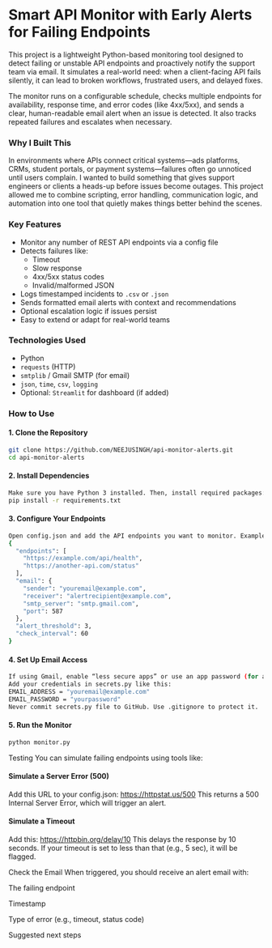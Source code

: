 # Smart API Monitor with Early Alerts for Failing Endpoints

This project is a lightweight Python-based monitoring tool designed to detect failing or unstable API endpoints and proactively notify the support team via email. It simulates a real-world need: when a client-facing API fails silently, it can lead to broken workflows, frustrated users, and delayed fixes.

The monitor runs on a configurable schedule, checks multiple endpoints for availability, response time, and error codes (like 4xx/5xx), and sends a clear, human-readable email alert when an issue is detected. It also tracks repeated failures and escalates when necessary.

### Why I Built This

In environments where APIs connect critical systems—ads platforms, CRMs, student portals, or payment systems—failures often go unnoticed until users complain. I wanted to build something that gives support engineers or clients a heads-up before issues become outages. This project allowed me to combine scripting, error handling, communication logic, and automation into one tool that quietly makes things better behind the scenes.

### Key Features

- Monitor any number of REST API endpoints via a config file
- Detects failures like:
  - Timeout
  - Slow response
  - 4xx/5xx status codes
  - Invalid/malformed JSON
- Logs timestamped incidents to `.csv` or `.json`
- Sends formatted email alerts with context and recommendations
- Optional escalation logic if issues persist
- Easy to extend or adapt for real-world teams

### Technologies Used

- Python
- `requests` (HTTP)
- `smtplib` / Gmail SMTP (for email)
- `json`, `time`, `csv`, `logging`
- Optional: `Streamlit` for dashboard (if added)

### How to Use

#### 1. Clone the Repository
```bash
git clone https://github.com/NEEJUSINGH/api-monitor-alerts.git
cd api-monitor-alerts
```
#### 2. Install Dependencies
```bash
Make sure you have Python 3 installed. Then, install required packages:
pip install -r requirements.txt
```
#### 3. Configure Your Endpoints
```bash
Open config.json and add the API endpoints you want to monitor. Example:
{
  "endpoints": [
    "https://example.com/api/health",
    "https://another-api.com/status"
  ],
  "email": {
    "sender": "youremail@example.com",
    "receiver": "alertrecipient@example.com",
    "smtp_server": "smtp.gmail.com",
    "port": 587
  },
  "alert_threshold": 3,
  "check_interval": 60
}
```
#### 4. Set Up Email Access
```bash
If using Gmail, enable “less secure apps” or use an app password (for accounts with 2FA).
Add your credentials in secrets.py like this:
EMAIL_ADDRESS = "youremail@example.com"
EMAIL_PASSWORD = "yourpassword"
Never commit secrets.py file to GitHub. Use .gitignore to protect it.
```
#### 5. Run the Monitor
```bash
python monitor.py
```

Testing
You can simulate failing endpoints using tools like:
#### Simulate a Server Error (500)
Add this URL to your config.json:
https://httpstat.us/500
This returns a 500 Internal Server Error, which will trigger an alert.


#### Simulate a Timeout
Add this:
https://httpbin.org/delay/10
This delays the response by 10 seconds. If your timeout is set to less than that (e.g., 5 sec), it will be flagged.


Check the Email
When triggered, you should receive an alert email with:

The failing endpoint

Timestamp

Type of error (e.g., timeout, status code)

Suggested next steps

